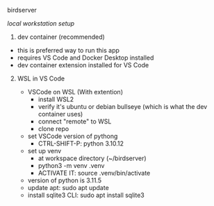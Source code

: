 birdserver


*local workstation setup*
1. dev container (recommended)
- this is preferred way to run this app
- requires VS Code and Docker Desktop installed
- dev container extension installed for VS Code

2. WSL in VS Code

    - VSCode on WSL (With extention)
        - install WSL2
        - verify it's ubuntu or debian bullseye (which is what the dev container uses)
        - connect "remote" to WSL
        - clone repo
    - set VSCode version of pythong
        - CTRL-SHIFT-P: python 3.10.12
    - set up venv
        - at workspace directory (~/birdserver)
        - python3 -m venv .venv
        - ACTIVATE IT: source .venv/bin/activate
    - version of python is 3.11.5
    - update apt: sudo apt update
    - install sqlite3 CLI: sudo apt install sqlite3
